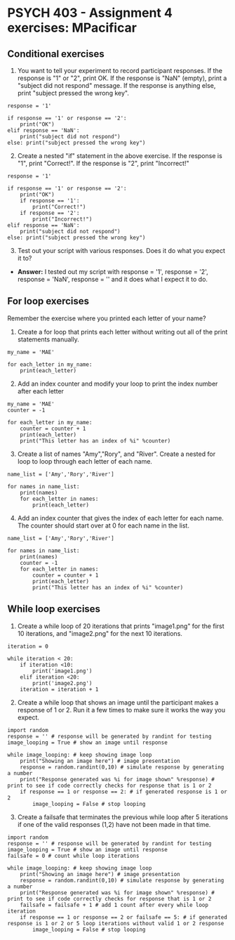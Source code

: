 # PSYCH 403 - Assignment 4 exercises: MPacificar

## Conditional exercises
1. You want to tell your experiment to record participant responses. If the response is "1" or "2", print OK. If the response is "NaN" (empty), print a "subject did not respond" message. If the response is anything else, print "subject pressed the wrong key".
```
response = '1'

if response == '1' or response == '2':
    print("OK")
elif response == 'NaN':
    print("subject did not respond")
else: print("subject pressed the wrong key")
```
2. Create a nested "if" statement in the above exercise. If the response is "1", print "Correct!". If the response is "2", print "Incorrect!"
```
response = '1'

if response == '1' or response == '2':
    print("OK")
    if response == '1':
        print("Correct!")
    if response == '2':
        print("Incorrect!")
elif response == 'NaN':
    print("subject did not respond")
else: print("subject pressed the wrong key")
```
3. Test out your script with various responses. Does it do what you expect it to?
- **Answer:** I tested out my script with response = '1', response = '2', response = 'NaN', response = '' and it does what I expect it to do.

## For loop exercises
Remember the exercise where you printed each letter of your name? 
1. Create a for loop that prints each letter without writing out all of the print statements manually.
```
my_name = 'MAE'

for each_letter in my_name:
    print(each_letter)
```
2. Add an index counter and modify your loop to print the index number after each letter
```
my_name = 'MAE'
counter = -1

for each_letter in my_name:
    counter = counter + 1
    print(each_letter)
    print("This letter has an index of %i" %counter)
```
3. Create a list of names "Amy","Rory", and "River". Create a nested for loop to loop through each letter of each name.
```
name_list = ['Amy','Rory','River']

for names in name_list:
    print(names)
    for each_letter in names:
        print(each_letter)
```
4. Add an index counter that gives the index of each letter for each name. The counter should start over at 0 for each name in the list.
```
name_list = ['Amy','Rory','River']

for names in name_list:
    print(names)
    counter = -1
    for each_letter in names:
        counter = counter + 1 
        print(each_letter)
        print("This letter has an index of %i" %counter)
```

## While loop exercises
1. Create a while loop of 20 iterations that prints "image1.png" for the first 10 iterations, and "image2.png" for the next 10 iterations.
```
iteration = 0

while iteration < 20:
    if iteration <10:    
        print('image1.png')
    elif iteration <20:
        print('image2.png')
    iteration = iteration + 1
```
2. Create a while loop that shows an image until the participant makes a response of 1 or 2. Run it a few times to make sure it works the way you expect.
```
import random 
response = '' # response will be generated by randint for testing
image_looping = True # show an image until response

while image_looping: # keep showing image loop
    print("Showing an image here") # image presentation
    response = random.randint(0,10) # simulate response by generating a number
    print("Response generated was %i for image shown" %response) # print to see if code correctly checks for response that is 1 or 2
    if response == 1 or response == 2: # if generated response is 1 or 2
        image_looping = False # stop looping
```
3. Create a failsafe that terminates the previous while loop after 5 iterations if one of the valid responses (1,2) have not been made in that time.
```
import random 
response = '' # response will be generated by randint for testing
image_looping = True # show an image until response
failsafe = 0 # count while loop iterations

while image_looping: # keep showing image loop
    print("Showing an image here") # image presentation
    response = random.randint(0,10) # simulate response by generating a number
    print("Response generated was %i for image shown" %response) # print to see if code correctly checks for response that is 1 or 2
    failsafe = failsafe + 1 # add 1 count after every while loop iteration
    if response == 1 or response == 2 or failsafe == 5: # if generated response is 1 or 2 or 5 loop iterations without valid 1 or 2 response
        image_looping = False # stop looping
```

